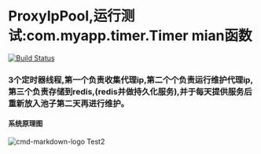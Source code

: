 # ProxyIpPool,运行测试:com.myapp.timer.Timer   mian函数

[![Build Status](https://travis-ci.org/letcheng/ProxyPool.svg?branch=master)](https://travis-ci.org/letcheng/ProxyPool)

### 3个定时器线程,第一个负责收集代理ip,第二个个负责运行维护代理ip,第三个负责存储到redis,(redis并做持久化服务),并于每天提供服务后重新放入池子第二天再进行维护。

#### 系统原理图

![cmd-markdown-logo](http://o9beglkd1.bkt.clouddn.com/proxyippool.png)
Test2

